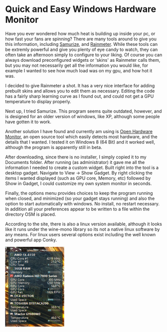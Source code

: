 # Quick and Easy Windows Hardware Monitor

Have you ever wondered how much heat is building up inside your pc, or how fast your fans are spinning? There are many tools around to give you this information, including [Samurize](http://www.samurize.com/modules/news/), and [Rainmeter](https://www.rainmeter.net/). While these tools can be extremly powerful and give you plenty of eye candy to watch, they can often take an afternoon simply to configure to your liking. Of course you can always download preconfigured widgets or 'skins' as Rainmeter calls them, but you may not necessarily get all the information you would like, for example I wanted to see how much load was on my gpu, and how hot it was.

I decided to give Rainmeter a shot. It has a very nice interface for adding prebuilt skins and allows you to edit them as necessary. Editing the code has a fairly sharp learning curve as I found out, and could not get a GPU temperature to display properly.

Next up, I tried Samurize. This program seems quite outdated, however, and is designed for an older version of windows, like XP, although some people have gotten it to work.

Another solution I have found and currently am using is  [Open Hardware Monitor](http://openhardwaremonitor.org/), an open source tool which easily detects most hardware, and the details that I wanted. I tested it on Windows 8 (64 Bit) and it worked well, although the program is apparently still in beta.

After downloading, since there is no installer, I simply copied it to my Documents folder. After running (as administrator) it gave me all the information I needed to create a custom widget. Built right into the tool is a desktop gadget. Navigate to View -> Show Gadget. By right clicking the items I wanted displayed (such as GPU core, Memory, etc) followed by Show in Gadget, I could customize my own system monitor in seconds.

Finally, the options menu provides choices to keep the program running when closed, and minimized (so your gadget stays running) and also the option to start automatically with windows. No install, no restart necessary. In addition all your preferences appear to be written to a file within the directory OSM is placed.

According to the site, there is also a linux version available, although it looks like it runs under the wine-mono library so its not a native linux software by any means. For linux users several options exist including the well known and powerful app Conky.

![img](osm.png)
